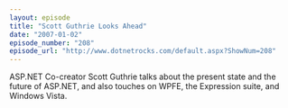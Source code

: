 ```yaml
---
layout: episode
title: "Scott Guthrie Looks Ahead"
date: "2007-01-02"
episode_number: "208"
episode_url: "http://www.dotnetrocks.com/default.aspx?ShowNum=208"
---
```


ASP.NET Co-creator Scott Guthrie talks about the present state and the future of ASP.NET, and also touches on WPFE, the Expression suite, and Windows Vista.
